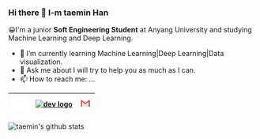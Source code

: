 ### Hi there 👋 I-m taemin Han

😀I'm a junior **Soft Engineering Student** at Anyang University and studying  Machine Learning and Deep Learning.


- 🌱 I’m currently learning Machine Learning|Deep Learning|Data visualization.
- 💬 Ask me about I will try to help you as much as I can.
- 📫 How to reach me: ...

| [<img src="https://raw.githubusercontent.com/Delta456/Delta456/master/img/github.png" alt="github logo" width="34">](https://github.com/taeminHan) |  [<img src="https://cdn.jsdelivr.net/npm/simple-icons@v3/icons/instagram.svg" alt="dev logo" width="24">](https://www.instagram.com/kyle_05.15/) |  [<img src="https://github.com/Amchuz/Amchuz/blob/master/gmail.jpeg" alt="gmail logo" width="24">](taemin9705@gmail.com)
|---|---|---|
<!--
**taeminHan/taeminHan** is a ✨ _special_ ✨ repository because its `README.md` (this file) appears on your GitHub profile.

Here are some ideas to get you started:

- 🔭 I’m currently working on ...

- 👯 I’m looking to collaborate on ...
- 🤔 I’m looking for help with ...


- 😄 Pronouns: ...
- ⚡ Fun fact: ...
-->
![taemin's github stats](https://github-readme-stats.vercel.app/api?username=taeminHan&show_icons=true)
